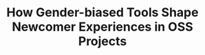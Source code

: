 ---
title: "How Gender-biased Tools Shape Newcomer Experiences in OSS Projects"
authors: "Susmita Hema Padala, Christopher John Mendez, Felipe Fronchetti, Igor Steinmacher, Zoe Steine Hanson, Claudia Hilderbrand, Amber Horvath, Charles Hill, Logan Dale Simpson, Margaret Burnett, Marco Gerosa, Anita Sarma"
published_at: "IEEE Transactions on Software Engineering"
year: 2020
preprint: "https://ieeexplore.ieee.org/abstract/document/9055190"
slides: 
---
